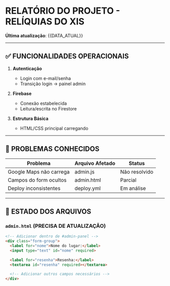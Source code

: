 # RELATÓRIO DO PROJETO - RELÍQUIAS DO XIS  
**Última atualização**: {{DATA_ATUAL}}  

---

## ✅ **FUNCIONALIDADES OPERACIONAIS**  
1. **Autenticação**  
   - Login com e-mail/senha  
   - Transição login → painel admin  

2. **Firebase**  
   - Conexão estabelecida  
   - Leitura/escrita no Firestore  

3. **Estrutura Básica**  
   - HTML/CSS principal carregando  

---

## 🔴 **PROBLEMAS CONHECIDOS**  

| Problema               | Arquivo Afetado | Status       |
|------------------------|-----------------|--------------|
| Google Maps não carrega | admin.js        | Não resolvido|
| Campos do form ocultos  | admin.html      | Parcial      |
| Deploy inconsistentes   | deploy.yml      | Em análise   |

---

## 📁 **ESTADO DOS ARQUIVOS**  

### `admin.html` (PRECISA DE ATUALIZAÇÃO)  
```html
<!-- Adicionar dentro de #admin-panel -->
<div class="form-group">
  <label for="nome">Nome do lugar:</label>
  <input type="text" id="nome" required>
  
  <label for="resenha">Resenha:</label>
  <textarea id="resenha" required></textarea>
  
  <!-- Adicionar outros campos necessários -->
</div>
